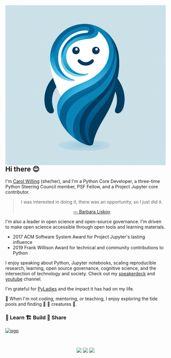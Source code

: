 <img align="left" src="swirl-mascot-1000.png">

## Hi there 😊

I'm [Carol Willing](https://willingconsulting.com) (she/her), and I'm a Python Core Developer, a three-time Python Steering Council member, PSF Fellow, and a Project Jupyter core contributor.

<blockquote align="center">
  I was interested in doing it, there was an opportunity, so I just did it.
  
  <a href="http://wwww.pmg.csail.mit.edu/~liskov/">&mdash; Barbara Liskov</a>
</blockquote>

I'm also a leader in open science and open-source governance. I'm driven to make open science accessible through open tools and learning materials.

- 2017 ACM Software System Award for Project Jupyter's lasting influence
- 2019 Frank Willison Award for technical and community contributions to Python

I enjoy speaking about Python, Jupyter notebooks, scaling reproducible research, learning, open source governance, cognitive science, and the intersection of technology and society.
Check out my [speakerdeck](https://speakerdeck.com/willingc) and [youtube](https://www.youtube.com/@CarolWilling/featured) channel.

I'm grateful for [PyLadies](https://pyladies.com) and the impact it has had on my life.

🌊 When I'm not coding, mentoring, or teaching, I enjoy exploring the tide pools and finding
:octopus: :shell: creatures 🦦.

### 🍎 Learn 🏗️ Build 🎁 Share

[![pgp](https://img.shields.io/badge/pgp-0x5FA188A82AE4C900-313131)](https://github.com/willingc.gpg)

<br>

<p align = "center">
  <img src = "https://github-readme-stats.vercel.app/api?username=willingc&show_icons=true&" width = 400>
  <img src = "https://github-readme-streak-stats.herokuapp.com?user=willingc&hide_border=true" width = 400>
  <img src = "https://github-readme-stats.vercel.app/api/top-langs/?username=willingc&show_icons=true&" width = 400>
</p>
